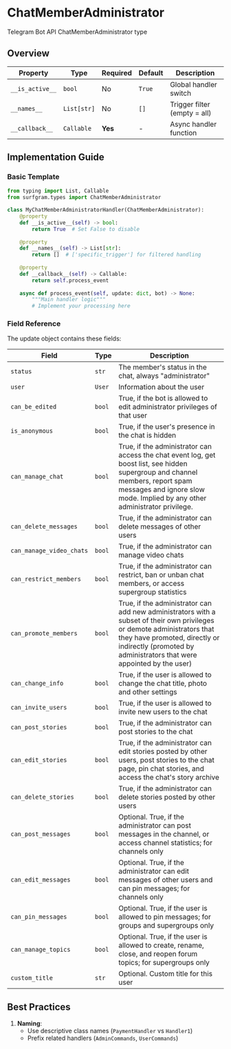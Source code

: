 # ChatMemberAdministrator

Telegram Bot API ChatMemberAdministrator type

## Overview

| Property        | Type               | Required | Default | Description                              |
|-----------------|--------------------|----------|---------|------------------------------------------|
| `__is_active__` | `bool`             | No       | `True`  | Global handler switch                   |
| `__names__`     | `List[str]`        | No       | `[]`    | Trigger filter (empty = all)            |
| `__callback__`  | `Callable`         | **Yes**  | -       | Async handler function                  |

## Implementation Guide

### Basic Template

```python
from typing import List, Callable
from surfgram.types import ChatMemberAdministrator

class MyChatMemberAdministratorHandler(ChatMemberAdministrator):    
    @property
    def __is_active__(self) -> bool:
        return True  # Set False to disable
        
    @property
    def __names__(self) -> List[str]:
        return []  # ['specific_trigger'] for filtered handling
        
    @property
    def __callback__(self) -> Callable:
        return self.process_event
        
    async def process_event(self, update: dict, bot) -> None:
        """Main handler logic"""
        # Implement your processing here
```

### Field Reference

The update object contains these fields:

| Field          | Type              | Description                     |
|----------------|-------------------|---------------------------------|
| `status` | `str` | The member's status in the chat, always "administrator" |
| `user` | `User` | Information about the user |
| `can_be_edited` | `bool` | True, if the bot is allowed to edit administrator privileges of that user |
| `is_anonymous` | `bool` | True, if the user's presence in the chat is hidden |
| `can_manage_chat` | `bool` | True, if the administrator can access the chat event log, get boost list, see hidden supergroup and channel members, report spam messages and ignore slow mode. Implied by any other administrator privilege. |
| `can_delete_messages` | `bool` | True, if the administrator can delete messages of other users |
| `can_manage_video_chats` | `bool` | True, if the administrator can manage video chats |
| `can_restrict_members` | `bool` | True, if the administrator can restrict, ban or unban chat members, or access supergroup statistics |
| `can_promote_members` | `bool` | True, if the administrator can add new administrators with a subset of their own privileges or demote administrators that they have promoted, directly or indirectly (promoted by administrators that were appointed by the user) |
| `can_change_info` | `bool` | True, if the user is allowed to change the chat title, photo and other settings |
| `can_invite_users` | `bool` | True, if the user is allowed to invite new users to the chat |
| `can_post_stories` | `bool` | True, if the administrator can post stories to the chat |
| `can_edit_stories` | `bool` | True, if the administrator can edit stories posted by other users, post stories to the chat page, pin chat stories, and access the chat's story archive |
| `can_delete_stories` | `bool` | True, if the administrator can delete stories posted by other users |
| `can_post_messages` | `bool` | Optional. True, if the administrator can post messages in the channel, or access channel statistics; for channels only |
| `can_edit_messages` | `bool` | Optional. True, if the administrator can edit messages of other users and can pin messages; for channels only |
| `can_pin_messages` | `bool` | Optional. True, if the user is allowed to pin messages; for groups and supergroups only |
| `can_manage_topics` | `bool` | Optional. True, if the user is allowed to create, rename, close, and reopen forum topics; for supergroups only |
| `custom_title` | `str` | Optional. Custom title for this user |

## Best Practices

1. **Naming**: 
   - Use descriptive class names (`PaymentHandler` vs `Handler1`)
   - Prefix related handlers (`AdminCommands`, `UserCommands`)
